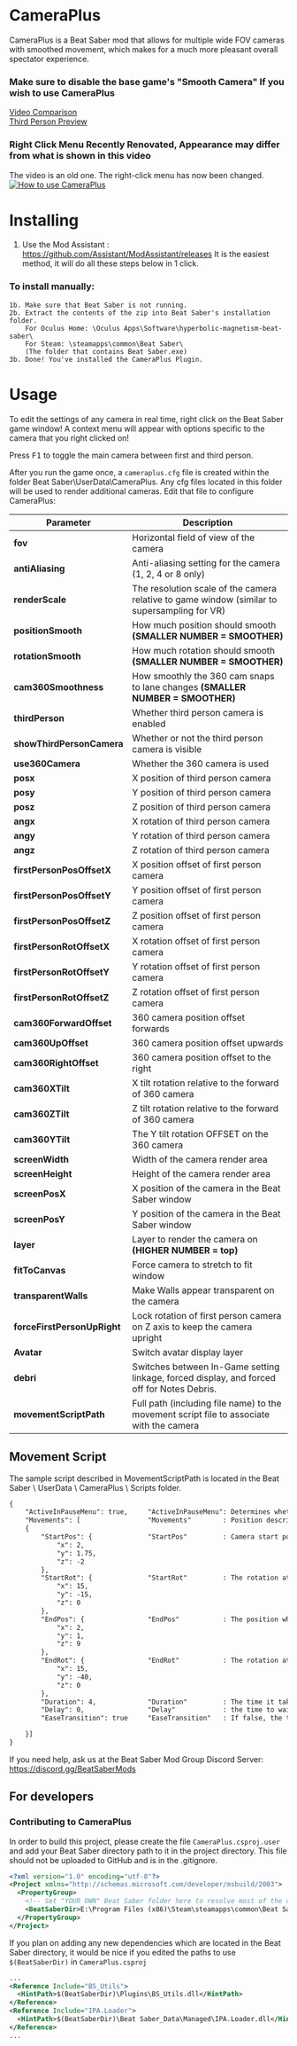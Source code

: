 # CameraPlus
CameraPlus is a Beat Saber mod that allows for multiple wide FOV cameras with smoothed movement, which makes for a much more pleasant overall spectator experience.
### Make sure to disable the base game's "Smooth Camera" If you wish to use CameraPlus
[Video Comparison](https://youtu.be/MysLXKSXGTY)  
[Third Person Preview](https://youtu.be/ltIhpt-n6b8)
### Right Click Menu Recently Renovated, Appearance may differ from what is shown in this video
The video is an old one. The right-click menu has now been changed.
[![How to use CameraPlus](https://i.imgur.com/UbKrHAF.png)](https://www.youtube.com/watch?v=RpYoMiKJygQ)

# Installing
1. Use the Mod Assistant : https://github.com/Assistant/ModAssistant/releases
		It is the easiest method, it will do all these steps below in 1 click.
	
### To install manually:
	1b. Make sure that Beat Saber is not running.
	2b. Extract the contents of the zip into Beat Saber's installation folder.
		For Oculus Home: \Oculus Apps\Software\hyperbolic-magnetism-beat-saber\
		For Steam: \steamapps\common\Beat Saber\
		(The folder that contains Beat Saber.exe)
	3b. Done! You've installed the CameraPlus Plugin.
# Usage
To edit the settings of any camera in real time, right click on the Beat Saber game window! A context menu will appear with options specific to the camera that you right clicked on!

Press <kbd>F1</kbd> to toggle the main camera between first and third person.

After you run the game once, a `cameraplus.cfg` file is created within the folder Beat Saber\UserData\CameraPlus. Any cfg files located in this folder will be used to render additional cameras.
Edit that file to configure CameraPlus:

| Parameter                   | Description                                                                                  |
|-----------------------------|----------------------------------------------------------------------------------------------|
| **fov**                     | Horizontal field of view of the camera                                                       |
| **antiAliasing**            | Anti-aliasing setting for the camera (1, 2, 4 or 8 only)                                     |
| **renderScale**             | The resolution scale of the camera relative to game window (similar to supersampling for VR) |
| **positionSmooth**          | How much position should smooth **(SMALLER NUMBER = SMOOTHER)**                              |
| **rotationSmooth**          | How much rotation should smooth **(SMALLER NUMBER = SMOOTHER)**                              |
| **cam360Smoothness**        | How smoothly the 360 cam snaps to lane changes **(SMALLER NUMBER = SMOOTHER)**               |
| **thirdPerson**             | Whether third person camera is enabled                                                       |
| **showThirdPersonCamera**   | Whether or not the third person camera is visible                                            |
| **use360Camera**            | Whether the 360 camera is used                                                               |
| **posx**                    | X position of third person camera                                                            |
| **posy**                    | Y position of third person camera                                                            |
| **posz**                    | Z position of third person camera                                                            |
| **angx**                    | X rotation of third person camera                                                            |
| **angy**                    | Y rotation of third person camera                                                            |
| **angz**                    | Z rotation of third person camera                                                            |
| **firstPersonPosOffsetX**   | X position offset of first person camera                                                     |
| **firstPersonPosOffsetY**   | Y position offset of first person camera                                                     |
| **firstPersonPosOffsetZ**   | Z position offset of first person camera                                                     |
| **firstPersonRotOffsetX**   | X rotation offset of first person camera                                                     |
| **firstPersonRotOffsetY**   | Y rotation offset of first person camera                                                     |
| **firstPersonRotOffsetZ**   | Z rotation offset of first person camera                                                     |
| **cam360ForwardOffset**     | 360 camera position offset forwards                                                          |
| **cam360UpOffset**          | 360 camera position offset upwards                                                           |
| **cam360RightOffset**       | 360 camera position offset to the right                                                      |
| **cam360XTilt**             | X tilt rotation relative to the forward of 360 camera                                        |
| **cam360ZTilt**             | Z tilt rotation relative to the forward of 360 camera                                        |
| **cam360YTilt**             | The Y tilt rotation OFFSET on the 360 camera                                                 |
| **screenWidth**             | Width of the camera render area                                                              |
| **screenHeight**            | Height of the camera render area                                                             |
| **screenPosX**              | X position of the camera in the Beat Saber window                                            |
| **screenPosY**              | Y position of the camera in the Beat Saber window                                            |
| **layer**                   | Layer to render the camera on **(HIGHER NUMBER = top)**                                      |
| **fitToCanvas**             | Force camera to stretch to fit window                                                        |
| **transparentWalls**        | Make Walls appear transparent on the camera                                                  |
| **forceFirstPersonUpRight** | Lock rotation of first person camera on Z axis to keep the camera upright                    |
| **Avatar**                  | Switch avatar display layer                                                                  |
| **debri**                   | Switches between In-Game setting linkage, forced display, and forced off for Notes Debris.   |
| **movementScriptPath**      | Full path (including file name) to the movement script file to associate with the camera     |


## Movement Script
The sample script described in MovementScriptPath is located in the Beat Saber \ UserData \ CameraPlus \ Scripts folder.
```xml
{
    "ActiveInPauseMenu": true,     "ActiveInPauseMenu": Determines whether the camera pauses when pausing the game.
    "Movements": [                 "Movements"        : Position description section of the moving camera.
    {
        "StartPos": {              "StartPos"         : Camera start position (the center of the play area is 0,0,0).
            "x": 2,
            "y": 1.75,
            "z": -2
        },
        "StartRot": {              "StartRot"         : The rotation at which the camera starts (0,0,0 looks straight at the main menu).
            "x": 15,
            "y": -15,
            "z": 0
        },
        "EndPos": {                "EndPos"           : The position where the camera ends.
            "x": 2,
            "y": 1,
            "z": 9
        },
        "EndRot": {                "EndRot"           : The rotation at which the camera ends.
            "x": 15,
            "y": -40,
            "z": 0
        },
        "Duration": 4,             "Duration"         : The time it takes for the transition to start / end / rotate.
        "Delay": 0,                "Delay"            : the time to wait before proceeding to the next move.
        "EaseTransition": true     "EaseTransition"   : If false, the transition between start / end will be linear. Otherwise, the transition is slower from the beginning to the end and faster.

    }]
}
```

If you need help, ask us at the Beat Saber Mod Group Discord Server:  
https://discord.gg/BeatSaberMods

## For developers

### Contributing to CameraPlus
In order to build this project, please create the file `CameraPlus.csproj.user` and add your Beat Saber directory path to it in the project directory.
This file should not be uploaded to GitHub and is in the .gitignore.

```xml
<?xml version="1.0" encoding="utf-8"?>
<Project xmlns="http://schemas.microsoft.com/developer/msbuild/2003">
  <PropertyGroup>
    <!-- Set "YOUR OWN" Beat Saber folder here to resolve most of the dependency paths! -->
    <BeatSaberDir>E:\Program Files (x86)\Steam\steamapps\common\Beat Saber</BeatSaberDir>
  </PropertyGroup>
</Project>
```

If you plan on adding any new dependencies which are located in the Beat Saber directory, it would be nice if you edited the paths to use `$(BeatSaberDir)` in `CameraPlus.csproj`

```xml
...
<Reference Include="BS_Utils">
  <HintPath>$(BeatSaberDir)\Plugins\BS_Utils.dll</HintPath>
</Reference>
<Reference Include="IPA.Loader">
  <HintPath>$(BeatSaberDir)\Beat Saber_Data\Managed\IPA.Loader.dll</HintPath>
</Reference>
...
```